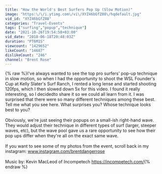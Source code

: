 ```yaml
---
title: "How the World's Best Surfers Pop Up (Slow Motion)"
image: "https:\/\/i.ytimg.com\/vi\/XYZ46bGfZ08\/hqdefault.jpg"
vid_id: "XYZ46bGfZ08"
categories: "Travel-Events"
tags: ["surfing","popup","technique"]
date: "2021-10-26T19:54:58+03:00"
vid_date: "2018-06-18T20:48:03Z"
duration: "PT6M1S"
viewcount: "1429652"
likeCount: "14687"
dislikeCount: "246"
channel: "Brent Rose"
---
```

{% raw %}I've always wanted to see the top pro surfers' pop-up technique in slow motion, so when I had the opportunity to shoot the WSL Founder's Cup at Kelly Slater's Surf Ranch, I rented a long lense and started shooting 120fps, which I then slowed down 5x for this video. I found it really interesting, so I decidedto share it so we could all learn from it. I was surprised that there were so many different techniques among these best. Tell me what you see here. What surprises you? Whose technique looks best to you?<br /><br />Obviously, we're just seeing their popups on a small-ish right-hand wave. They would adjust their technique in different types of surf (larger, steeper waves, etc), but the wave pool gave us a rare opportunity to see how their pop ups differ when they're all on the exact same wave. <br /><br />If you want to see some of my photos from the event, scroll back in my instagram: www.instagram.com/brentdangerrose<br /><br />Music by: Kevin MacLeod of Incompetech <a rel="nofollow" target="blank" href="https://incompetech.com/">https://incompetech.com/</a>{% endraw %}
